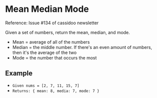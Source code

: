 # Mean Median Mode
Reference: Issue #134 of cassidoo newsletter

Given a set of numbers, return the mean, median, and mode.

*   Mean = average of all of the numbers
*   Median = the middle number. If there's an even amount of numbers, then it's the average of the two
*   Mode = the number that occurs the most

## Example
*   `Given nums = [2, 7, 11, 15, 7]`
*   `Returns: { mean: 8, media: 7, mode: 7 }`
